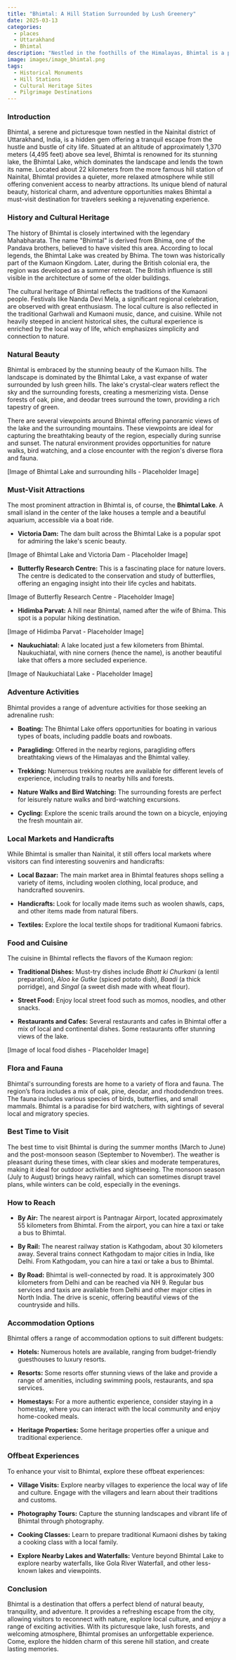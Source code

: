 ```yaml
---
title: "Bhimtal: A Hill Station Surrounded by Lush Greenery"
date: 2025-03-13
categories:
  - places
  - Uttarakhand
  - Bhimtal
description: "Nestled in the foothills of the Himalayas, Bhimtal is a picturesque hill station in Uttarakhand. Known for its lush greenery and serene atmosphere, it offers breathtaking views of the surrounding hills and valleys. The town is dotted with charming bungalows and holiday homes, and is a haven for nature lovers. It's also a gateway to adventure activities like trekking, water sports, and exploring nearby attractions like Kausani and Almora. Bhimtal is particularly enchanting during the monsoon season when its lush greenery comes alive."
image: images/image_bhimtal.png
tags: 
  - Historical Monuments
  - Hill Stations
  - Cultural Heritage Sites
  - Pilgrimage Destinations
---
```



### **Introduction**

Bhimtal, a serene and picturesque town nestled in the Nainital district of Uttarakhand, India, is a hidden gem offering a tranquil escape from the hustle and bustle of city life. Situated at an altitude of approximately 1,370 meters (4,495 feet) above sea level, Bhimtal is renowned for its stunning lake, the Bhimtal Lake, which dominates the landscape and lends the town its name. Located about 22 kilometers from the more famous hill station of Nainital, Bhimtal provides a quieter, more relaxed atmosphere while still offering convenient access to nearby attractions. Its unique blend of natural beauty, historical charm, and adventure opportunities makes Bhimtal a must-visit destination for travelers seeking a rejuvenating experience.

### **History and Cultural Heritage**

The history of Bhimtal is closely intertwined with the legendary Mahabharata. The name "Bhimtal" is derived from Bhima, one of the Pandava brothers, believed to have visited this area. According to local legends, the Bhimtal Lake was created by Bhima. The town was historically part of the Kumaon Kingdom. Later, during the British colonial era, the region was developed as a summer retreat. The British influence is still visible in the architecture of some of the older buildings.

The cultural heritage of Bhimtal reflects the traditions of the Kumaoni people. Festivals like Nanda Devi Mela, a significant regional celebration, are observed with great enthusiasm. The local culture is also reflected in the traditional Garhwali and Kumaoni music, dance, and cuisine. While not heavily steeped in ancient historical sites, the cultural experience is enriched by the local way of life, which emphasizes simplicity and connection to nature.

###  **Natural Beauty**

Bhimtal is embraced by the stunning beauty of the Kumaon hills. The landscape is dominated by the Bhimtal Lake, a vast expanse of water surrounded by lush green hills. The lake's crystal-clear waters reflect the sky and the surrounding forests, creating a mesmerizing vista. Dense forests of oak, pine, and deodar trees surround the town, providing a rich tapestry of green.

There are several viewpoints around Bhimtal offering panoramic views of the lake and the surrounding mountains. These viewpoints are ideal for capturing the breathtaking beauty of the region, especially during sunrise and sunset. The natural environment provides opportunities for nature walks, bird watching, and a close encounter with the region's diverse flora and fauna.

[Image of Bhimtal Lake and surrounding hills - Placeholder Image]

### **Must-Visit Attractions**

The most prominent attraction in Bhimtal is, of course, the **Bhimtal Lake**. A small island in the center of the lake houses a temple and a beautiful aquarium, accessible via a boat ride.

*   **Victoria Dam:** The dam built across the Bhimtal Lake is a popular spot for admiring the lake's scenic beauty.

[Image of Bhimtal Lake and Victoria Dam - Placeholder Image]

*   **Butterfly Research Centre:** This is a fascinating place for nature lovers. The centre is dedicated to the conservation and study of butterflies, offering an engaging insight into their life cycles and habitats.

[Image of Butterfly Research Centre - Placeholder Image]

*   **Hidimba Parvat:** A hill near Bhimtal, named after the wife of Bhima. This spot is a popular hiking destination.

[Image of Hidimba Parvat - Placeholder Image]

*   **Naukuchiatal:** A lake located just a few kilometers from Bhimtal. Naukuchiatal, with nine corners (hence the name), is another beautiful lake that offers a more secluded experience.

[Image of Naukuchiatal Lake - Placeholder Image]

### **Adventure Activities**

Bhimtal provides a range of adventure activities for those seeking an adrenaline rush:

*   **Boating:** The Bhimtal Lake offers opportunities for boating in various types of boats, including paddle boats and rowboats.

*   **Paragliding:** Offered in the nearby regions, paragliding offers breathtaking views of the Himalayas and the Bhimtal valley.

*   **Trekking:** Numerous trekking routes are available for different levels of experience, including trails to nearby hills and forests.

*   **Nature Walks and Bird Watching:** The surrounding forests are perfect for leisurely nature walks and bird-watching excursions.

*   **Cycling:** Explore the scenic trails around the town on a bicycle, enjoying the fresh mountain air.

### **Local Markets and Handicrafts**

While Bhimtal is smaller than Nainital, it still offers local markets where visitors can find interesting souvenirs and handicrafts:

*   **Local Bazaar:** The main market area in Bhimtal features shops selling a variety of items, including woolen clothing, local produce, and handcrafted souvenirs.

*   **Handicrafts:** Look for locally made items such as woolen shawls, caps, and other items made from natural fibers.

*   **Textiles:** Explore the local textile shops for traditional Kumaoni fabrics.

### **Food and Cuisine**

The cuisine in Bhimtal reflects the flavors of the Kumaon region:

*   **Traditional Dishes:** Must-try dishes include *Bhatt ki Churkani* (a lentil preparation), *Aloo ke Gutke* (spiced potato dish), *Baadi* (a thick porridge), and *Singal* (a sweet dish made with wheat flour).

*   **Street Food:** Enjoy local street food such as momos, noodles, and other snacks.

*   **Restaurants and Cafes:** Several restaurants and cafes in Bhimtal offer a mix of local and continental dishes. Some restaurants offer stunning views of the lake.

[Image of local food dishes - Placeholder Image]

### **Flora and Fauna**

Bhimtal's surrounding forests are home to a variety of flora and fauna. The region’s flora includes a mix of oak, pine, deodar, and rhododendron trees. The fauna includes various species of birds, butterflies, and small mammals. Bhimtal is a paradise for bird watchers, with sightings of several local and migratory species.

### **Best Time to Visit**

The best time to visit Bhimtal is during the summer months (March to June) and the post-monsoon season (September to November). The weather is pleasant during these times, with clear skies and moderate temperatures, making it ideal for outdoor activities and sightseeing. The monsoon season (July to August) brings heavy rainfall, which can sometimes disrupt travel plans, while winters can be cold, especially in the evenings.

### **How to Reach**

*   **By Air:** The nearest airport is Pantnagar Airport, located approximately 55 kilometers from Bhimtal. From the airport, you can hire a taxi or take a bus to Bhimtal.

*   **By Rail:** The nearest railway station is Kathgodam, about 30 kilometers away. Several trains connect Kathgodam to major cities in India, like Delhi. From Kathgodam, you can hire a taxi or take a bus to Bhimtal.

*   **By Road:** Bhimtal is well-connected by road. It is approximately 300 kilometers from Delhi and can be reached via NH 9. Regular bus services and taxis are available from Delhi and other major cities in North India. The drive is scenic, offering beautiful views of the countryside and hills.

### **Accommodation Options**

Bhimtal offers a range of accommodation options to suit different budgets:

*   **Hotels:** Numerous hotels are available, ranging from budget-friendly guesthouses to luxury resorts.

*   **Resorts:** Some resorts offer stunning views of the lake and provide a range of amenities, including swimming pools, restaurants, and spa services.

*   **Homestays:** For a more authentic experience, consider staying in a homestay, where you can interact with the local community and enjoy home-cooked meals.

*   **Heritage Properties:** Some heritage properties offer a unique and traditional experience.

### **Offbeat Experiences**

To enhance your visit to Bhimtal, explore these offbeat experiences:

*   **Village Visits:** Explore nearby villages to experience the local way of life and culture. Engage with the villagers and learn about their traditions and customs.

*   **Photography Tours:** Capture the stunning landscapes and vibrant life of Bhimtal through photography.

*   **Cooking Classes:** Learn to prepare traditional Kumaoni dishes by taking a cooking class with a local family.

*   **Explore Nearby Lakes and Waterfalls:** Venture beyond Bhimtal Lake to explore nearby waterfalls, like Gola River Waterfall, and other less-known lakes and viewpoints.

### **Conclusion**

Bhimtal is a destination that offers a perfect blend of natural beauty, tranquility, and adventure. It provides a refreshing escape from the city, allowing visitors to reconnect with nature, explore local culture, and enjoy a range of exciting activities. With its picturesque lake, lush forests, and welcoming atmosphere, Bhimtal promises an unforgettable experience. Come, explore the hidden charm of this serene hill station, and create lasting memories.


